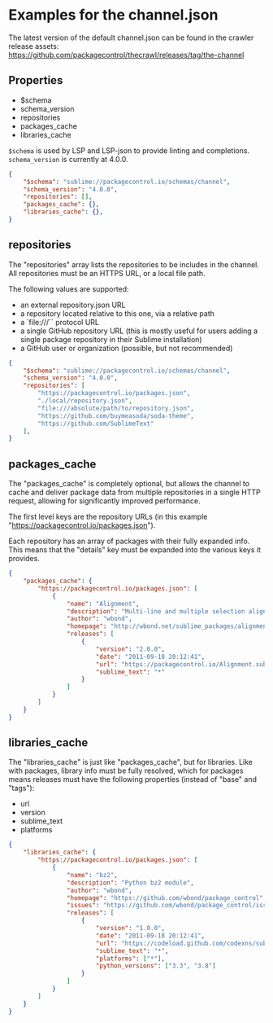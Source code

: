 <!-- https://github.com/wbond/package_control/blob/master/example-channel.json -->

# Examples for the channel.json

The latest version of the default channel.json can be found in the crawler release assets:  
https://github.com/packagecontrol/thecrawl/releases/tag/the-channel

## Properties

- $schema
- schema_version
- repositories
- packages_cache
- libraries_cache

`$schema` is used by LSP and LSP-json to provide linting and completions.
`schema_version` is currently at 4.0.0.

```json
{
    "$schema": "sublime://packagecontrol.io/schemas/channel",
    "schema_version": "4.0.0",
    "repositories": [],
    "packages_cache": {},
    "libraries_cache": {},
}
```

## repositories

The "repositories" array lists the repositories to be includes in the channel. All repositories must be an HTTPS URL, or a local file path.

The following values are supported:

- an external repository.json URL
- a repository located relative to this one, via a relative path
- a `file:///`` protocol URL
- a single GitHub repository URL (this is mostly useful for users adding a single package repository in their Sublime installation)
- a GitHub user or organization (possible, but not recommended)

```json
{
	"$schema": "sublime://packagecontrol.io/schemas/channel",
	"schema_version": "4.0.0",
	"repositories": [
		"https://packagecontrol.io/packages.json",
		"./local/repository.json",
		"file:///absolute/path/to/repository.json",
		"https://github.com/buymeasoda/soda-theme",
		"https://github.com/SublimeText"
	],
}
```

## packages_cache

The "packages_cache" is completely optional, but allows the channel to cache and deliver package data from multiple repositories in a single HTTP request, allowing for significantly improved performance.

The first level keys are the repository URLs (in this example "https://packagecontrol.io/packages.json").

Each repository has an array of packages with their fully expanded info. This means that the "details" key must be expanded into the various keys it provides.

```json
{
	"packages_cache": {
		"https://packagecontrol.io/packages.json": [
			{
				"name": "Alignment",
				"description": "Multi-line and multiple selection alignment plugin",
				"author": "wbond",
				"homepage": "http://wbond.net/sublime_packages/alignment",
				"releases": [
					{
						"version": "2.0.0",
						"date": "2011-09-18 20:12:41",
						"url": "https://packagecontrol.io/Alignment.sublime-package",
						"sublime_text": "*"
					}
				]
			}
		]
	}
}
```

## libraries_cache

The "libraries_cache" is just like "packages_cache", but for libraries.
Like with packages, library info must be fully resolved, which for packages means releases must have the following properties (instead of "base" and "tags"):

- url
- version
- sublime_text
- platforms

```json
{
	"libraries_cache": {
		"https://packagecontrol.io/packages.json": [
			{
				"name": "bz2",
				"description": "Python bz2 module",
				"author": "wbond",
				"homepage": "https://github.com/wbond/package_control",
				"issues": "https://github.com/wbond/package_control/issues",
				"releases": [
					{
						"version": "1.0.0",
						"date": "2011-09-18 20:12:41",
						"url": "https://codeload.github.com/codexns/sublime-bz2/zip/1.0.0",
						"sublime_text": "*",
						"platforms": ["*"],
						"python_versions": ["3.3", "3.8"]
					}
				]
			}
		]
	}
}
```

